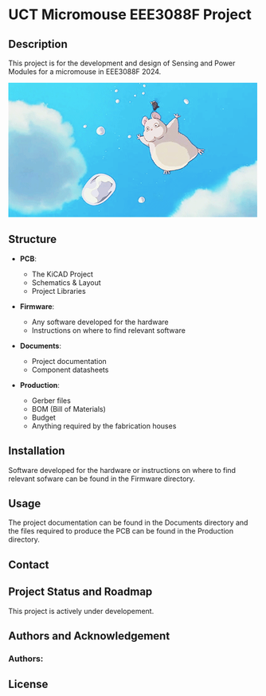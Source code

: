 # UCT Micromouse EEE3088F Project

## Description
This project is for the development and design of Sensing and Power Modules for a micromouse in EEE3088F 2024. 

![Micromouse GIF](Documentation/Other/Formatting/g5.gif)

## Structure
- **PCB**: 
  - The KiCAD Project
  - Schematics & Layout
  - Project Libraries

- **Firmware**: 
  - Any software developed for the hardware
  - Instructions on where to find relevant software

- **Documents**: 
  - Project documentation
  - Component datasheets

- **Production**: 
  - Gerber files
  - BOM (Bill of Materials)
  - Budget
  - Anything required by the fabrication houses

## Installation
Software developed for the hardware or instructions on where to find relevant sofware can be found in the Firmware directory.

## Usage
The project documentation can be found in the Documents directory and the files required to produce the PCB can be found in the Production directory.

## Contact


## Project Status and Roadmap
This project is actively under developement.

## Authors and Acknowledgement
### Authors:


## License
